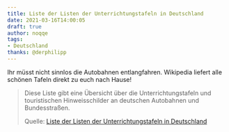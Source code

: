 ```yaml
---
title: Liste der Listen der Unterrichtungstafeln in Deutschland
date: 2021-03-16T14:00:05
draft: true
author: noqqe
tags:
- Deutschland
thanks: @derphilipp
---
```


Ihr müsst nicht sinnlos die Autobahnen entlangfahren. Wikipedia liefert alle
schönen Tafeln direkt zu euch nach Hause!

> Diese Liste gibt eine Übersicht über die  Unterrichtungstafeln und
> touristischen Hinweisschilder an deutschen Autobahnen und Bundesstraßen.
>
> Quelle: [Liste der Listen der Unterrichtungstafeln in Deutschland](https://de.wikipedia.org/wiki/Liste_der_Listen_der_Unterrichtungstafeln_in_Deutschland)
